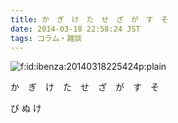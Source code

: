 ```yaml
---
title: か　ぎ　け　た　せ　ざ　が　す　そ
date: 2014-03-18 22:58:24 JST
tags: コラム・雑談
---
```


<span itemscope itemtype="http://schema.org/Photograph"><img src="/2014/03/18/20140318225424.png" alt="f:id:ibenza:20140318225424p:plain" title="f:id:ibenza:20140318225424p:plain" class="hatena-fotolife" itemprop="image"></span>

か　ぎ　け　た　せ　ざ　が　す　そ

び
ぬ
け

